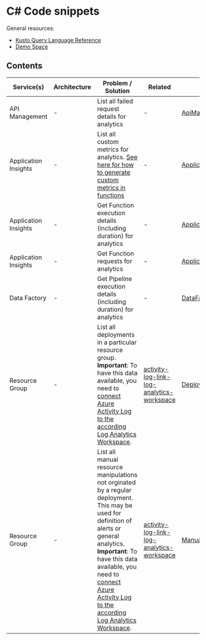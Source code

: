 # C# Code snippets
General resources:
* [Kusto Query Language Reference](https://docs.microsoft.com/en-us/azure/data-explorer/kusto/query/)
* [Demo Space](https://portal.loganalytics.io/demo#/discover/query/main)

<!-- Note: Edit tables with https://www.tablesgenerator.com/markdown_tables -->

## Contents
| Service(s)                      | Architecture                | Problem / Solution                      | Related | Link                            |
|---------------------------------|-----------------------------|-----------------------------------------|---------|---------------------------------|
| API Management | - | List all failed request details for analytics | - | [ApiManagementFailedRequestDetails](./ApiManagementFailedRequestDetails.txt) |
| Application Insights | - | List all custom metrics for analytics. [See here for how to generate custom metrics in functions](https://docs.microsoft.com/en-us/azure/azure-functions/functions-monitoring?tabs=cmd#custom-metrics-logging) | - | [ApplicationInsightsCustomMetrics](./ApplicationInsightsCustomMetrics.txt) |
| Application Insights | - | Get Function execution details (including duration) for analytics | - | [ApplicationInsightsFunctionExecutions](./ApplicationInsightsFunctionExecutions.txt) |
| Application Insights | - | Get Function requests for analytics | - | [ApplicationInsightsFunctionRequests](./ApplicationInsightsFunctionRequests.txt) |
| Data Factory | - | Get Pipeline execution details (including duration) for analytics | - | [DataFactoryPipelineExecutions](./DataFactoryPipelineExecutions.txt) |
| Resource Group | - | List all deployments in a particular resource group. **Important**: To have this data available, you need to [connect Azure Activity Log to the according Log Analytics Workspace](https://docs.microsoft.com/en-us/azure/azure-monitor/platform/activity-log#log-analytics-workspace). | [activity-log-link-log-analytics-workspace](../ARM/activity-log-link-log-analytics-workspace) | [DeploymentsInResourceGroup](./DeploymentsInResourceGroup.txt) |
| Resource Group | - | List all manual resource manipulations not orginated by a regular deployment. This may be used for definition of alerts or general analytics. **Important**: To have this data available, you need to [connect Azure Activity Log to the according Log Analytics Workspace](https://docs.microsoft.com/en-us/azure/azure-monitor/platform/activity-log#log-analytics-workspace). | [activity-log-link-log-analytics-workspace](../ARM/activity-log-link-log-analytics-workspace) | [ManualActivitiesInResourceGroup](./ManualActivitiesInResourceGroup.txt) |
